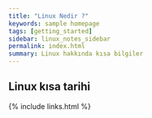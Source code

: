 ```yaml
---
title: "Linux Nedir ?"
keywords: sample homepage
tags: [getting_started]
sidebar: linux_notes_sidebar
permalink: index.html
summary: Linux hakkında kısa bilgiler
---
```


## Linux kısa tarihi


{% include links.html %}
